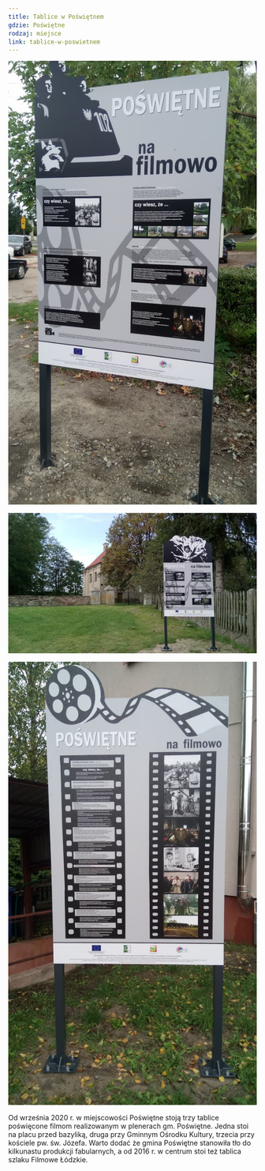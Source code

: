 ```yaml
---
title: Tablice w Poświętnem
gdzie: Poświętne
rodzaj: miejsce
link: tablice-w-poswietnem
---
```

![Tablica 1](/foto/plenery/poswietne-tablica-1.jpg)

![Tablica 2](/foto/plenery/poswietne-tablica-2.jpg)

![Tablica 3](/foto/plenery/poswietne-tablica-3.jpg)

Od września 2020 r. w miejscowości Poświętne stoją trzy tablice poświęcone filmom realizowanym w plenerach gm. Poświętne. Jedna stoi na placu przed bazyliką, druga przy Gminnym Ośrodku Kultury, trzecia przy kościele pw. św. Józefa. Warto dodać że gmina Poświętne stanowiła tło do kilkunastu produkcji fabularnych, a od 2016 r. w centrum stoi też tablica szlaku Filmowe Łódzkie.
